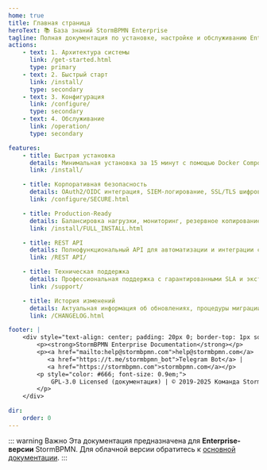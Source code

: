 ```yaml
---
home: true
title: Главная страница
heroText: 📚 База знаний StormBPMN Enterprise
tagline: Полная документация по установке, настройке и обслуживанию Enterprise-версии StormBPMN
actions:
    - text: 1. Архитектура системы
      link: /get-started.html
      type: primary
    - text: 2. Быстрый старт
      link: /install/
      type: secondary
    - text: 3. Конфигурация
      link: /configure/
      type: secondary
    - text: 4. Обслуживание
      link: /operation/
      type: secondary

features:
    - title: Быстрая установка
      details: Минимальная установка за 15 минут с помощью Docker Compose. Готовые конфигурации для тестирования и продакшена.
      link: /install/

    - title: Корпоративная безопасность
      details: OAuth2/OIDC интеграция, SIEM-логирование, SSL/TLS шифрование и детальные настройки безопасности.
      link: /configure/SECURE.html

    - title: Production-Ready
      details: Балансировка нагрузки, мониторинг, резервное копирование и процедуры disaster recovery.
      link: /install/FULL_INSTALL.html

    - title: REST API
      details: Полнофункциональный API для автоматизации и интеграции с внешними системами.
      link: /REST API/

    - title: Техническая поддержка
      details: Профессиональная поддержка с гарантированными SLA и экстренное реагирование.
      link: /support/

    - title: История изменений
      details: Актуальная информация об обновлениях, процедуры миграции и совместимость версий.
      link: /CHANGELOG.html

footer: |
    <div style="text-align: center; padding: 20px 0; border-top: 1px solid #eaecef; margin-top: 40px;">
        <p><strong>StormBPMN Enterprise Documentation</strong></p>
        <p><a href="mailto:help@stormbpmn.com">help@stormbpmn.com</a> | 
           <a href="https://t.me/stormbpmn_bot">Telegram Bot</a> | 
           <a href="https://stormbpmn.com">stormbpmn.com</a></p>
        <p style="color: #666; font-size: 0.9em;">
            GPL-3.0 Licensed (документация) | © 2019-2025 Команда StormbPMN
        </p>
    </div>

dir:
    order: 0
---
```


::: warning Важно
Эта документация предназначена для **Enterprise-версии** StormBPMN. Для облачной версии обратитесь к [основной документации](https://docs.stormbpmn.com).
:::

